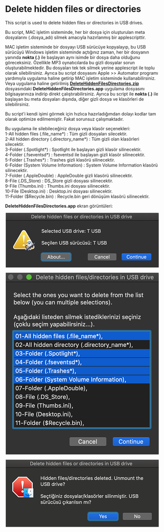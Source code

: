
# Delete hidden files or directories
This script is used to delete hidden files or directories in USB drives.
 
Bu script, MAC işletim sisteminde, her bir dosya için oluşturulan meta dosyalarını (.dosya_adı) silmek amacıyla hazırlanmış bir applescripttir.
 
MAC işletim sisteminde bir dosyayı USB sürücüye kopyalayıp, bu USB sürücüyü Windows işletim sisteminde açtığınız zaman, her bir dosyanın yanında **nokta (.)** ile başlayan aynı isimde bir dosya daha olduğunu göreceksiniz. Özellikle MP3 oynatıcılarda bu gizli dosyalar sorun oluşturabilmektedir. Bu dosyaları tek tek silmek yerine applescript ile toplu olarak silebilirsiniz. Ayrıca bu script dosyasını Apple >> Automator programı yardımıyla uygulama haline getirip MAC işletim sisteminde kullanabilirsiniz. Veya uygulama haline getirilmiş <a href="./DeleteHiddenFilesDirectories.zip">**DeleteHiddenFilesDirectories.zip**</a> dosyasındaki **DeleteHiddenFilesDirectories.app** uygulama dosyasını bilgisayarınıza indirip direkt çalıştırabilirsiniz. Ayrıca bu script ile **nokta (.)** ile başlayan bu meta dosyaları dışında, diğer gizli dosya ve klasörleri de silebilirsiniz.

Bu script'i kendi işimi görmek için hızlıca hazırladığımdan dolayı kodlar tam olarak optimize edilmemiştir. Fakat sorunsuz çalışmaktadır.

Bu uygulama ile silebileceğiniz dosya veya klasör seçenekleri:  
1-All hidden files (.file_name*) : Tüm gizli dosyaları silecektir.  
2-All hidden directory (.directory_name*) : Tüm gizli olan klasörleri silecektir.  
3-Folder (.Spotlight*) : Spotlight ile başlayan gizli klasör silinecektir.  
4-Folder (.fseventsd*) : fseventsd ile başlayan gizli klasör silinecektir.  
5-Folder (.Trashes*) : Trashes gizli klasörü silinecektir.  
6-Folder (System Volume Information) : System Volume Information klasörü silinecektir.  
7-Folder (.AppleDouble) : AppleDouble gizli klasörü silinecektir.  
8-File (.DS_Store) : DS_Store gizli dosyası silinecektir.  
9-File (Thumbs.ini) : Thumbs.ini dosyası silinecektir.  
10-File (Desktop.ini) : Desktop.ini dosyası silinecektir.  
11-Folder ($Recycle.bin) : Recycle.bin geri dönüşüm klasörü silinecektir.  

**DeleteHiddenFilesDirectories.app** ekran görüntüleri:

<p align="center"> <img src="./images/s1.png"> </p>
<p align="center"> <img src="./images/s2.png"> </p>
<p align="center"> <img src="./images/s3.png"> </p>
